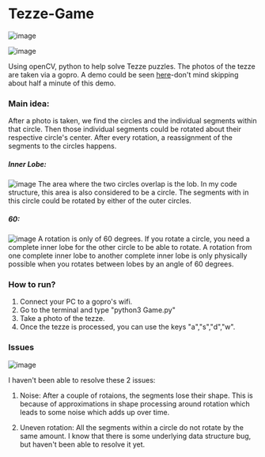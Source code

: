 # Tezze-Game

![image](https://user-images.githubusercontent.com/42900802/72404582-d4b16500-3723-11ea-948f-3e17b50af35f.png)

![image](https://user-images.githubusercontent.com/42900802/72404480-81d7ad80-3723-11ea-85e3-60b345bf6b61.png)

Using openCV, python to help solve Tezze puzzles. The photos of the tezze are taken via a gopro. A demo could be seen [here](https://www.youtube.com/watch?v=5TFHbwq4wUM&feature=youtu.be)-don't mind skipping about half a minute of this demo.

### Main idea:
After a photo is taken, we find the circles and the individual segments within that circle. Then those individual segments could be rotated about their respective circle's center. After every rotation, a reassignment of the segments to the circles happens.

##### Inner Lobe:
![image](https://user-images.githubusercontent.com/42900802/72405780-0c221080-3728-11ea-9ea1-132a888d376e.png)
The area where the two circles overlap is the lob. In my code structure, this area is also considered to be a circle. The segments with in this circle could be rotated by either of the outer circles.

##### 60:
![image](https://user-images.githubusercontent.com/42900802/72406175-5657c180-3729-11ea-8103-80a15d61d79b.png)
A rotation is only of 60 degrees. If you rotate a circle, you need a complete inner lobe for the other circle to be able to rotate. A rotation from one complete inner lobe to another complete inner lobe is only physically possible when you rotates between lobes by an angle of 60 degrees.

### How to run?
1. Connect your PC to a gopro's wifi.
2. Go to the terminal and type "python3 Game.py"
3. Take a photo of the tezze.
4. Once the tezze is processed, you can use the keys "a","s","d","w". 

### Issues
![image](https://user-images.githubusercontent.com/42900802/72406796-7be5ca80-372b-11ea-8bc8-c047e6bb8eee.png)

I haven't been able to resolve these 2 issues:

1. Noise: After a couple of rotaions, the segments lose their shape. This is because of approximations in shape processing around rotation which leads to some noise which adds up over time. 

2. Uneven rotation: All the segments within a circle do not rotate by the same amount. I know that there is some underlying data structure bug, but haven't been able to resolve it yet. 
